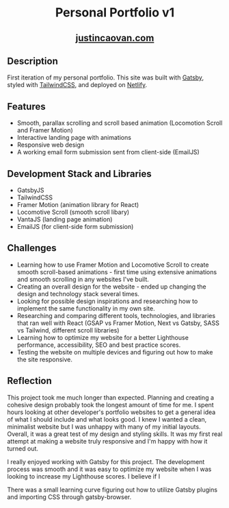 <h1 align="center">
  Personal Portfolio v1
</h1>

<h2 align="center">
  <a href='https://justincaovan.com/'>justincaovan.com </a>
</h2>

## Description
First iteration of my personal portfolio. This site was built with <a href='https://www.gatsbyjs.com/'>Gatsby</a>, styled with <a href='https://tailwindcss.com/'>TailwindCSS</a>, and deployed on <a href='https://www.netlify.com/'>Netlify</a>.

<!-- ## Initial Thought Process/Project Goals
I wanted to use this project to not only display my projects and current skills as a frontend developer, but also to capitalize on the opportunity to implement new tools. During the planning process, I had general ideas of how I wanted the site to run and look but very little knowledge on how to build it. I knew I wanted:

* A fast, single page static website
* A standout hero page - possibly something interactive or animated
* Smooth, parrallax scrolling and scroll-based animations
* A minimal design with clean typography and a generous amount of white space -->

## Features
* Smooth, parallax scrolling and scroll based animation (Locomotion Scroll and Framer Motion)
* Interactive landing page with animations
* Responsive web design
* A working email form submission sent from client-side (EmailJS)

## Development Stack and Libraries
<!-- After much research, I chose to use Gatsby as my frontend framework because of how it precomputes all of the state in an application, resulting in fast web performance. I initially started off using Sass for styling but the found the development process to be slow so I switched to the utility classes of TailwindCSS. For smooth scrolling and scroll-based animations, I found Locomotive.js (smooth scrolling) and Framer Motion (animation library for React) to work the best. -->
* GatsbyJS
* TailwindCSS 
* Framer Motion (animation library for React)
* Locomotive Scroll (smooth scroll libary)
* VantaJS (landing page animation)
* EmailJS (for client-side form submission)

## Challenges
* Learning how to use Framer Motion and Locomotive Scroll to create smooth scroll-based animations - first time using extensive animations and smooth scrolling in any websites I've built.
* Creating an overall design for the website - ended up changing the design and technology stack several times.
* Looking for possible design inspirations and researching how to implement the same functionality in my own site.
* Researching and comparing different tools, technologies, and libraries that ran well with React (GSAP vs Framer Motion, Next vs Gatsby, SASS vs Tailwind, different scroll libraries)
* Learning how to optimize my website for a better Lighthouse performance, accessibility, SEO and best practice scores.
* Testing the website on multiple devices and figuring out how to make the site responsive.

## Reflection
This project took me much longer than expected. Planning and creating a cohesive design probably took the longest amount of time for me. I spent
hours looking at other developer's portfolio websites to get a general idea of what I should include and what looks good. I knew I wanted a clean,
minimalist website but I was unhappy with many of my initial layouts. Overall, it was a great test of my design and styling skills. It was my first
real attempt at making a website truly responsive and I'm happy with how it turned out.

I really enjoyed working with Gatsby for this project. The development process was smooth and it was easy to optimize my website when I was looking to
increase my Lighthouse scores. I believe if I 


There was a small learning curve figuring out how to utilize Gatsby plugins and importing
CSS through gatsby-browser.
